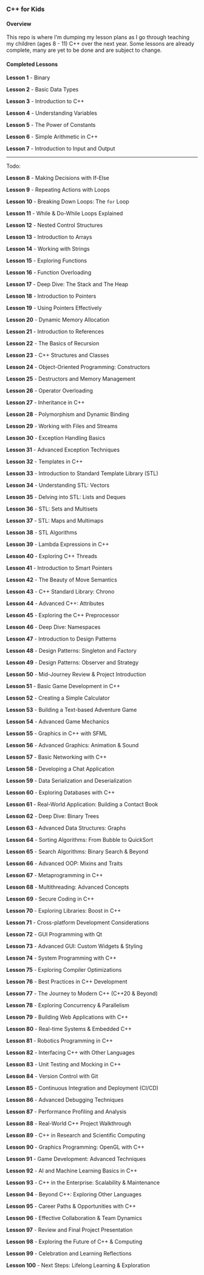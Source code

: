 ### **C++ for Kids**

#### Overview
This repo is where I'm dumping my lesson plans as I go through teaching my children (ages 8 - 11) C++ over the next year. Some lessons are already complete, many are yet to be done and are subject to change.

#### Completed Lessons


**Lesson 1** - Binary

**Lesson 2** - Basic Data Types

**Lesson 3** - Introduction to C++

**Lesson 4** - Understanding Variables

**Lesson 5** - The Power of Constants

**Lesson 6** - Simple Arithmetic in C++

**Lesson 7** - Introduction to Input and Output

---
Todo:


**Lesson 8** - Making Decisions with If-Else

**Lesson 9** - Repeating Actions with Loops

**Lesson 10** - Breaking Down Loops: The `for` Loop

**Lesson 11** - While & Do-While Loops Explained

**Lesson 12** - Nested Control Structures

**Lesson 13** - Introduction to Arrays

**Lesson 14** - Working with Strings

**Lesson 15** - Exploring Functions

**Lesson 16** - Function Overloading 

**Lesson 17** - Deep Dive: The Stack and The Heap

**Lesson 18** - Introduction to Pointers

**Lesson 19** - Using Pointers Effectively

**Lesson 20** - Dynamic Memory Allocation

**Lesson 21** - Introduction to References

**Lesson 22** - The Basics of Recursion

**Lesson 23** - C++ Structures and Classes

**Lesson 24** - Object-Oriented Programming: Constructors

**Lesson 25** - Destructors and Memory Management

**Lesson 26** - Operator Overloading

**Lesson 27** - Inheritance in C++

**Lesson 28** - Polymorphism and Dynamic Binding

**Lesson 29** - Working with Files and Streams

**Lesson 30** - Exception Handling Basics

**Lesson 31** - Advanced Exception Techniques

**Lesson 32** - Templates in C++

**Lesson 33** - Introduction to Standard Template Library (STL)

**Lesson 34** - Understanding STL: Vectors

**Lesson 35** - Delving into STL: Lists and Deques

**Lesson 36** - STL: Sets and Multisets

**Lesson 37** - STL: Maps and Multimaps

**Lesson 38** - STL Algorithms

**Lesson 39** - Lambda Expressions in C++

**Lesson 40** - Exploring C++ Threads

**Lesson 41** - Introduction to Smart Pointers

**Lesson 42** - The Beauty of Move Semantics

**Lesson 43** - C++ Standard Library: Chrono

**Lesson 44** - Advanced C++: Attributes

**Lesson 45** - Exploring the C++ Preprocessor

**Lesson 46** - Deep Dive: Namespaces

**Lesson 47** - Introduction to Design Patterns

**Lesson 48** - Design Patterns: Singleton and Factory

**Lesson 49** - Design Patterns: Observer and Strategy

**Lesson 50** - Mid-Journey Review & Project Introduction

**Lesson 51** - Basic Game Development in C++

**Lesson 52** - Creating a Simple Calculator

**Lesson 53** - Building a Text-based Adventure Game

**Lesson 54** - Advanced Game Mechanics

**Lesson 55** - Graphics in C++ with SFML

**Lesson 56** - Advanced Graphics: Animation & Sound

**Lesson 57** - Basic Networking with C++

**Lesson 58** - Developing a Chat Application

**Lesson 59** - Data Serialization and Deserialization

**Lesson 60** - Exploring Databases with C++

**Lesson 61** - Real-World Application: Building a Contact Book

**Lesson 62** - Deep Dive: Binary Trees

**Lesson 63** - Advanced Data Structures: Graphs

**Lesson 64** - Sorting Algorithms: From Bubble to QuickSort

**Lesson 65** - Search Algorithms: Binary Search & Beyond

**Lesson 66** - Advanced OOP: Mixins and Traits

**Lesson 67** - Metaprogramming in C++

**Lesson 68** - Multithreading: Advanced Concepts

**Lesson 69** - Secure Coding in C++

**Lesson 70** - Exploring Libraries: Boost in C++

**Lesson 71** - Cross-platform Development Considerations

**Lesson 72** - GUI Programming with Qt

**Lesson 73** - Advanced GUI: Custom Widgets & Styling

**Lesson 74** - System Programming with C++

**Lesson 75** - Exploring Compiler Optimizations

**Lesson 76** - Best Practices in C++ Development

**Lesson 77** - The Journey to Modern C++ (C++20 & Beyond)

**Lesson 78** - Exploring Concurrency & Parallelism

**Lesson 79** - Building Web Applications with C++

**Lesson 80** - Real-time Systems & Embedded C++

**Lesson 81** - Robotics Programming in C++

**Lesson 82** - Interfacing C++ with Other Languages

**Lesson 83** - Unit Testing and Mocking in C++

**Lesson 84** - Version Control with Git

**Lesson 85** - Continuous Integration and Deployment (CI/CD)

**Lesson 86** - Advanced Debugging Techniques

**Lesson 87** - Performance Profiling and Analysis

**Lesson 88** - Real-World C++ Project Walkthrough

**Lesson 89** - C++ in Research and Scientific Computing

**Lesson 90** - Graphics Programming: OpenGL with C++

**Lesson 91** - Game Development: Advanced Techniques

**Lesson 92** - AI and Machine Learning Basics in C++

**Lesson 93** - C++ in the Enterprise: Scalability & Maintenance

**Lesson 94** - Beyond C++: Exploring Other Languages

**Lesson 95** - Career Paths & Opportunities with C++

**Lesson 96** - Effective Collaboration & Team Dynamics

**Lesson 97** - Review and Final Project Presentation

**Lesson 98** - Exploring the Future of C++ & Computing

**Lesson 99** - Celebration and Learning Reflections

**Lesson 100** - Next Steps: Lifelong Learning & Exploration
